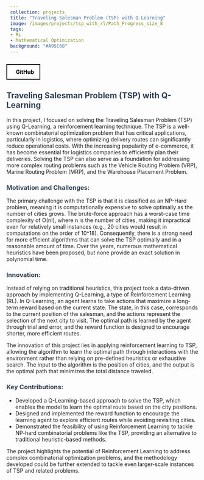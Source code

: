 ```yaml
---
collection: projects
title: "Traveling Salesman Problem (TSP) with Q-Learning"
image: /images/projects/tsp_with_rl/Path_Progress_size_8
tags: 
- RL
- Mathematical Optimization 
background: "#A95C68" 
---
```


<style>
    .image-container {
        text-align: center;
        margin: 20px;
    }
    .image-container img {
        max-width: 100%;
        height: auto;
    }
    .image-caption {
        margin-top: 8px;
        font-size: 16px;
        color: #555;
    }
    h1, h2, h3 {
        color: #2c3e50;
    }
    code {
        background-color: #f4f4f4;
        padding: 2px 4px;
        border-radius: 4px;
    }
    pre {
        background-color: #f4f4f4;
        padding: 10px;
        border-radius: 4px;
        overflow-x: auto;
    }
    .equation {
        font-style: italic;
        margin: 10px 0;
    }

    .button-container {
    width: 100%;
    display: flex;
    justify-content: left;
    }

    .button-group {
        display: flex;
        gap: 15px; /* Space between buttons */
        align-items: center;
    }

    .icon-button {
        display: flex;
        align-items: center;
        justify-content: center;
        padding: 10px 15px;
        border: 2px solid black;
        background-color: white;
        color: black;
        font-weight: bold;
        cursor: pointer;
        transition: all 0.3s ease;
        text-decoration: none !important;
    }

    .icon-button i {
        margin-right: 8px;
        font-size: 20px;
    }

    .icon-button:hover {
        background-color: black;
        color: white;
    }
</style>

<div class="button-container">
    <a href="https://github.com/JavalVyas2000/TSP_with_RL/tree/main" class="icon-button arxiv-button">
        <i class="fab fa-github"></i>
        <span>GitHub</span>
    </a>
</div>

<h2>Traveling Salesman Problem (TSP) with Q-Learning</h2>
<p>In this project, I focused on solving the Traveling Salesman Problem (TSP) using Q-Learning, a reinforcement learning technique. The TSP is a well-known combinatorial optimization problem that has critical applications, particularly in logistics, where optimizing delivery routes can significantly reduce operational costs. With the increasing popularity of e-commerce, it has become essential for logistics companies to efficiently plan their deliveries. Solving the TSP can also serve as a foundation for addressing more complex routing problems such as the Vehicle Routing Problem (VRP), Marine Routing Problem (MRP), and the Warehouse Placement Problem.</p>

<h3>Motivation and Challenges:</h3>
<p>
    The primary challenge with the TSP is that it is classified as an NP-Hard problem, meaning it is computationally expensive to solve optimally as the number of cities grows. The brute-force approach has a worst-case time complexity of O(n!), where n is the number of cities, making it impractical even for relatively small instances (e.g., 20 cities would result in computations on the order of 10^18). Consequently, there is a strong need for more efficient algorithms that can solve the TSP optimally and in a reasonable amount of time. Over the years, numerous mathematical heuristics have been proposed, but none provide an exact solution in polynomial time.
</p>


<h3>Innovation:</h3>
<p>
    Instead of relying on traditional heuristics, this project took a data-driven approach by implementing Q-Learning, a type of Reinforcement Learning (RL). In Q-Learning, an agent learns to take actions that maximize a long-term reward based on the current state. The state, in this case, corresponds to the current position of the salesman, and the actions represent the selection of the next city to visit. The optimal path is learned by the agent through trial and error, and the reward function is designed to encourage shorter, more efficient routes.
</p>

<p>
    The innovation of this project lies in applying reinforcement learning to TSP, allowing the algorithm to learn the optimal path through interactions with the environment rather than relying on pre-defined heuristics or exhaustive search. The input to the algorithm is the position of cities, and the output is the optimal path that minimizes the total distance traveled.
</p>

<h3>Key Contributions:</h3>

<ul>
    <li>Developed a Q-Learning-based approach to solve the TSP, which enables the model to learn the optimal route based on the city positions.</li>
    <li>Designed and implemented the reward function to encourage the learning agent to explore efficient routes while avoiding revisiting cities.</li>
    <li>Demonstrated the feasibility of using Reinforcement Learning to tackle NP-hard combinatorial problems like the TSP, providing an alternative to traditional heuristic-based methods.</li>
</ul>
<p>The project highlights the potential of Reinforcement Learning to address complex combinatorial optimization problems, and the methodology developed could be further extended to tackle even larger-scale instances of TSP and related problems.</p>

